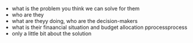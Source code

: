 
- what is the problem you think we can solve for them
- who are they
- what are theyy doing, who are the decision-makers
- what is their finaancial situation and budget allocation pprocessprocess
- only a little bit about the solution